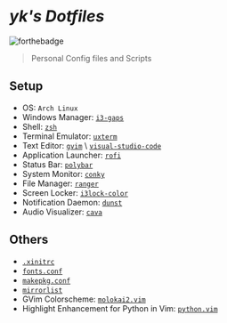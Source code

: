 # *yk's Dotfiles*

![forthebadge](http://forthebadge.com/images/badges/built-with-love.svg)

> Personal Config files and Scripts

## Setup
  + OS: `Arch Linux`
  + Windows Manager: [`i3-gaps`](i3/config)
  + Shell: [`zsh`](.zshrc)
  + Terminal Emulator: [`uxterm`](.Xresources)
  + Text Editor: [`gvim`](.vimrc) \ [`visual-studio-code`](https://gist.github.com/m8524769/824dd8cce44f7146afdc9261196f7546)
  + Application Launcher: [`rofi`](rofi/config.rasi)
  + Status Bar: [`polybar`](polybar/config)
  + System Monitor: [`conky`](.conkyrc)
  + File Manager: [`ranger`](ranger/rc.conf)
  + Screen Locker: [`i3lock-color`](i3/i3lock.sh)
  + Notification Daemon: [`dunst`](dunst/dunstrc)
  + Audio Visualizer: [`cava`](cava/config)

## Others
  + [`.xinitrc`](.xinitrc)
  + [`fonts.conf`](fontconfig/fonts.conf)
  + [`makepkg.conf`](pacman/makepkg.conf)
  + [`mirrorlist`](others/mirrorlist)
  + GVim Colorscheme: [`molokai2.vim`](others/molokai2.vim)
  + Highlight Enhancement for Python in Vim: [`python.vim`](others/python.vim)

